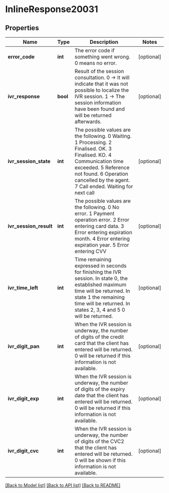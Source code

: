 # InlineResponse20031

## Properties
Name | Type | Description | Notes
------------ | ------------- | ------------- | -------------
**error_code** | **int** | The error code if something went wrong. 0 means no error. | [optional] 
**ivr_response** | **bool** | Result of the session consultation. 0 -&gt; It will indicate that it was not possible to localize the IVR session. 1 -&gt; The session information have been found and will be returned afterwards. | [optional] 
**ivr_session_state** | **int** | The possible values are the following. 0 Waiting. 1 Processing. 2 Finalised. OK. 3 Finalised. KO. 4 Communication time exceeded. 5 Reference not found. 6 Operation cancelled by the agent. 7 Call ended. Waiting for next call | [optional] 
**ivr_session_result** | **int** | The possible values are the following. 0 No error. 1 Payment operation error. 2 Error entering card data. 3 Error entering expiration month. 4 Error entering expiration year. 5 Error entering CVV | [optional] 
**ivr_time_left** | **int** | Time remaining expressed in seconds for finishing the IVR session. In state 0, the established maximum time will be returned. In state 1 the remaining time will be returned. In states 2, 3, 4 and 5 0 will be returned. | [optional] 
**ivr_digit_pan** | **int** | When the IVR session is underway, the number of digits of the credit card that the client has entered will be returned. 0 will be returned if this information is not available. | [optional] 
**ivr_digit_exp** | **int** | When the IVR session is underway, the number of digits of the expiry date that the client has entered will be returned. 0 will be returned if this information is not available. | [optional] 
**ivr_digit_cvc** | **int** | When the IVR session is underway, the number of digits of the CVC2 that the client has entered will be returned. 0 will be shown if this information is not available. | [optional] 

[[Back to Model list]](../README.md#documentation-for-models) [[Back to API list]](../README.md#documentation-for-api-endpoints) [[Back to README]](../README.md)


